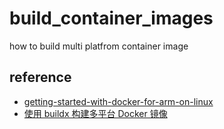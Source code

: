 # build_container_images

how to build multi platfrom container image

## reference

 * [getting-started-with-docker-for-arm-on-linux](https://community.arm.com/developer/tools-software/tools/b/tools-software-ides-blog/posts/getting-started-with-docker-for-arm-on-linux)
 * [使用 buildx 构建多平台 Docker 镜像](https://www.cnblogs.com/ryanyangcs/p/11969039.html)
